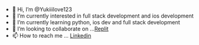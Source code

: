 - 👋 Hi, I’m @Yukiiilove123
- 👀 I’m currently interested in full stack development and ios development
- 🌱 I’m currently learning python, ios dev and full stack development
- 💞️ I’m looking to collaborate on ...[Replit](https://replit.com/@nithyaanvekar)
- 📫 How to reach me ... [Linkedin](https://www.linkedin.com/in/nithya-anvekar-b578a0283/) 

<!---
Yukiiilove123/Yukiiilove123 is a ✨ special ✨ repository because its `README.md` (this file) appears on your GitHub profile.
You can click the Preview link to take a look at your changes.
--->
